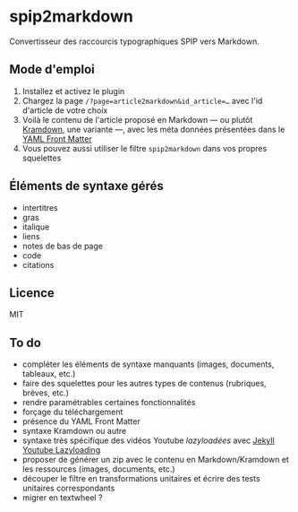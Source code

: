# spip2markdown

Convertisseur des raccourcis typographiques SPIP vers Markdown.

## Mode d'emploi

1. Installez et activez le plugin
2. Chargez la page ```/?page=article2markdown&id_article=…``` avec l'id d'article de votre choix
3. Voilà le contenu de l'article proposé en Markdown — ou plutôt [Kramdown](http://kramdown.gettalong.org/syntax.html), une variante —, avec les méta données présentées dans le [YAML Front Matter](http://jekyllrb.com/docs/frontmatter/)
4. Vous pouvez aussi utiliser le filtre ```spip2markdown``` dans vos propres squelettes

## Éléments de syntaxe gérés

- intertitres
- gras
- italique
- liens
- notes de bas de page
- code
- citations

## Licence

MIT

## To do

- compléter les éléments de syntaxe manquants (images, documents, tableaux, etc.)
- faire des squelettes pour les autres types de contenus (rubriques, brèves, etc.)
- rendre paramétrables certaines fonctionnalités
 - forçage du téléchargement
 - présence du YAML Front Matter
 - syntaxe Kramdown ou autre
 - syntaxe très spécifique des vidéos Youtube *lazyloadées* avec [Jekyll Youtube Lazyloading](https://github.com/erossignon/jekyll-youtube-lazyloading)
- proposer de générer un zip avec le contenu en Markdown/Kramdown et les ressources (images, documents, etc.)
- découper le filtre en transformations unitaires et écrire des tests unitaires correspondants
- migrer en textwheel ?

